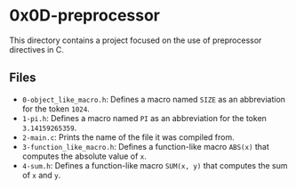 # 0x0D-preprocessor

This directory contains a project focused on the use of preprocessor directives in C.

## Files

- `0-object_like_macro.h`: Defines a macro named `SIZE` as an abbreviation for the token `1024`.
- `1-pi.h`: Defines a macro named `PI` as an abbreviation for the token `3.14159265359`.
- `2-main.c`: Prints the name of the file it was compiled from.
- `3-function_like_macro.h`: Defines a function-like macro `ABS(x)` that computes the absolute value of `x`.
- `4-sum.h`: Defines a function-like macro `SUM(x, y)` that computes the sum of `x` and `y`.
